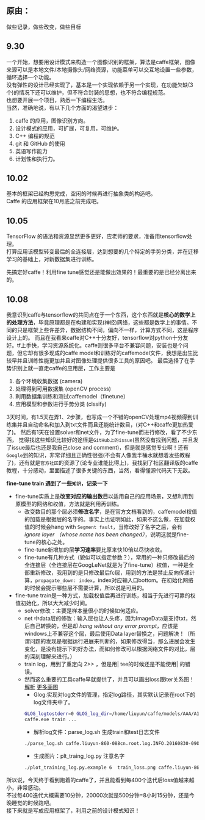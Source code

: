 ## 原由：  
做些记录，做些改变，做些目标

## 9.30
一个开始，想要用设计模式来构造一个图像识别的框架，算法是caffe框架，图像来源可以是本地文件/本地摄像头/网络资源，功能菜单可以交互地设置一些参数，循环选择一个功能。  
没有弹性的设计已经实现了，基本是一个实现依赖于另一个实现，在功能欠缺(3个)的情况下还可以维护，但不符合封装的思想，也不符合编程规范。  
也想要开展一个项目，熟悉一下编程生活。  
当然，准确地说，有以下几个方面的渴望进步：  
1. caffe 的应用，图像识别方向。
2. 设计模式的应用，可扩展，可复用，可维护。
3. C++ 编程的规范
4. git 和 GitHub 的使用
5. 英语写作能力
6. 计划性和执行力。

## 10.02
基本的框架已经构思完成，空闲的时候再进行抽象类的构造吧。  
Caffe 的应用框架在10月底之前完成吧。  

## 10.05
TensorFlow 的语法和资源显然更多更好，应老师的要求，准备用tensorflow处理。  
打算应用该模型转变最后的全连接层，达到想要的几个特定的手势分类，并在迁移学习的基础上，对新数据集进行训练。  

先搞定好caffe！利用fine tune感觉还是能做出效果的！最重要的是已经分离出来的。  

## 10.08
我意识到caffe与tensorflow的共同点在于一个东西，这个东西就是**核心的数学上的处理方法**，毕竟原理都是在构建和实现(神经)网络，这些都是数学上的事情。不同的只是框架上些许差异，数据结构不同，偏向不一样，计算方式不同，这是程序设计上的。
而且在我看来caffe对C++十分友好，tensorflow对python十分友好。tf上手快，学习资源系统化。caffe则很多平台不兼容问题，安装也是个问题，但它却有很多现成的caffe model和训练好的caffemodel文件，我想是出生比较早并且训练性能更加并且对图像处理提供很多工具的原因吧。
最后选择了在手势识别上就一直走caffe的应用层，工作主要是
1. 各个环境收集数据 (camera)
2. 处理得到可用数据集 (openCV process)
3. 利用数据集训练和测试caffemodel（finetune）
4. 应用模型和参数进行手势分类 (clssify)  

3天时间，有1.5天在弄1、2步骤，也写成一个不错的openCV处理mp4视频得到训练集并且自动命名和加入到txt文件而且还能统计数目，(对C++和caffe更加热爱了)。
然后有1天在设置solver和net文件，为了fine-tune而进行修改，看了不少东西，
觉得找这些知识比较好的途径是`GitHub上的issue`(虽然没有找到问题，并且发了issue最后也还是我自己close and comment)，但是就是感觉专业啊！还有`Google`到的知识，非常详细且正确性很强(不会有人像我半桶水就想着发些教程了)，还有就是`官方社区`的资源了(论专业谁能比得上)，我找到了社区翻译版的caffe教程，十分感动，里面描述了很多关键的东西，当然，看得懂源代码天下无敌。

**fine-tune train 遇到了一些`知识`，记录一下**  
* fine-tune实质上是**改变对应的输出数目**以适用自己的应用场景，又想利用到原模型的网络和权值，方法就是利用再训练。
  * 改变数目的那个层必须**修改名字**，是在官方文档看到的，caffemodel权值的加载是根据层的名字的。事实上也证明如此，如果不这么做，在加载权值的时候会hang with `Segment fault`，当修改好了名字之后，会有 *ignore layer （whose name has been changed）*，说明这就是fine-tune的核心之处。
  * fine-tune新增加的层**学习速率**要比原来快10倍以尽快收敛。
  * fine-tune有几种方式（貌似可以指定参数？），常用的一种只修改最后的全连接层（全连接层在GoogLeNet就是为了fine-tune）权值，一种是全部重新修改，我用到的是只修改最后fc层，用到的方法是禁止反向传递计算，`propagate_down: index`，index对应输入口bottom。在初始化网络的时候会提示哪些层不需要计算，所以说是可用的。
* fine-tune train是一种方式，加载权值后再进行训练，相当于先进行可靠的权值初始化，所以大大减少时间。
  * solver修改：主要是样本量很小的时候如何适应。
  * net 中data层的修改：输入层也让人头疼，因为ImageData是支持txt，然后自己转换的，但是却 *hang without any error prompt*，应该是windows上不兼容这个层，最后使用Data layer替换之，问题解决！（所谓问题的发现是根据运行进展来判断的，如果修改得当，那么进展会发生变化，是没有提示下的好办法，而如何修改可以根据网络文件的对比，层的深刻理解来进行。）
  * train log，用到了重定向 2>> ，但是用| tee的时候还是不能使用| 的错误。
  * 然而这么重要的工具caffe早就提供了，并且可以画出loss跟iter关系图！ [解析](https://www.cnblogs.com/Allen-rg/p/5822332.html) [更多画图](https://blog.csdn.net/u011070171/article/details/52936205)
    * Glog:实现对log文件的管理，指定log路径，其实默认记录在root下的log文件夹中了。
    ```Bash
    GLOG_logtostderr=0 GLOG_log_dir=/home/liuyun/caffe/models/AAA/A12/Log/ \
    caffe.exe train ...
    ```
    * 解析log文件：parse_log.sh 生成train和test日志文件
    ```Bash
    ./parse_log.sh caffe.liuyun-860-088cn.root.log.INFO.20160830-090533.5367
    ```
    * 生成图片：plt_traing_log.py 注意名字
    ```Bash
    ./plot_training_log.py.example 6  train_loss.png caffe.liuyun-860-088cn.root.log
    ```
所以说，今天终于看到跑着的caffe了，并且能看到每400个迭代后loss值越来越小，非常感动。  
不过每400迭代大概需要10分钟，20000次就是500分钟=8小时15分钟，还是今晚睡觉的时候跑吧。  
接下来就是写成应用框架了，利用之前的设计模式知识！
